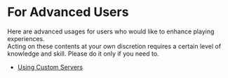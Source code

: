 # For Advanced Users

Here are advanced usages for users who would like to enhance playing experiences.  
Acting on these contents at your own discretion requires a certain level of knowledge and skill. Please do it only if you need to.

- [Using Custom Servers](./custom-region.md)
